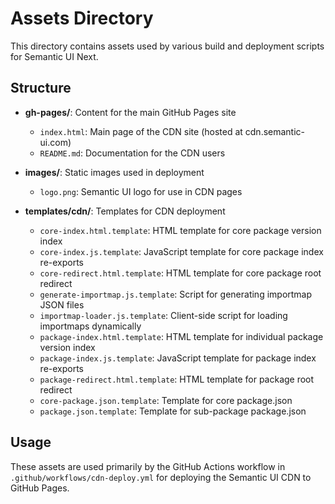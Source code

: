 # Assets Directory

This directory contains assets used by various build and deployment scripts for Semantic UI Next.

## Structure

- **gh-pages/**: Content for the main GitHub Pages site
  - `index.html`: Main page of the CDN site (hosted at cdn.semantic-ui.com)
  - `README.md`: Documentation for the CDN users

- **images/**: Static images used in deployment
  - `logo.png`: Semantic UI logo for use in CDN pages

- **templates/cdn/**: Templates for CDN deployment
  - `core-index.html.template`: HTML template for core package version index
  - `core-index.js.template`: JavaScript template for core package index re-exports
  - `core-redirect.html.template`: HTML template for core package root redirect
  - `generate-importmap.js.template`: Script for generating importmap JSON files
  - `importmap-loader.js.template`: Client-side script for loading importmaps dynamically
  - `package-index.html.template`: HTML template for individual package version index
  - `package-index.js.template`: JavaScript template for package index re-exports
  - `package-redirect.html.template`: HTML template for package root redirect
  - `core-package.json.template`: Template for core package.json
  - `package.json.template`: Template for sub-package package.json

## Usage

These assets are used primarily by the GitHub Actions workflow in `.github/workflows/cdn-deploy.yml` 
for deploying the Semantic UI CDN to GitHub Pages.